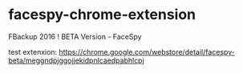 # facespy-chrome-extension
FBackup 2016 ! BETA Version - FaceSpy

test extenxion: https://chrome.google.com/webstore/detail/facespy-beta/meggndpjggojjekidpnlcaedpabhlcpj
